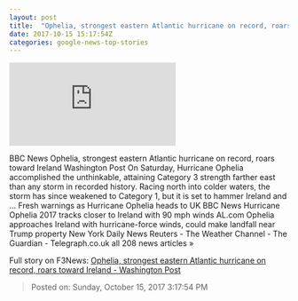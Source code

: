 ```yaml
---
layout: post
title:  "Ophelia, strongest eastern Atlantic hurricane on record, roars toward Ireland - Washington Post"
date: 2017-10-15 15:17:54Z
categories: google-news-top-stories
---
```


![Ophelia, strongest eastern Atlantic hurricane on record, roars toward Ireland - Washington Post](https://img.washingtonpost.com/pbox.php?url=http://img.washingtonpost.com/blogs/capital-weather-gang/files/2017/10/Capture-ophelia-est.png&w=1484&op=resize&opt=1&filter=antialias&t=20170517)

BBC News Ophelia, strongest eastern Atlantic hurricane on record, roars toward Ireland Washington Post On Saturday, Hurricane Ophelia accomplished the unthinkable, attaining Category 3 strength farther east than any storm in recorded history. Racing north into colder waters, the storm has since weakened to Category 1, but it is set to hammer Ireland and ... Fresh warnings as Hurricane Ophelia heads to UK BBC News Hurricane Ophelia 2017 tracks closer to Ireland with 90 mph winds AL.com Ophelia approaches Ireland with hurricane-force winds, could make landfall near Trump property New York Daily News Reuters - The Weather Channel - The Guardian - Telegraph.co.uk all 208 news articles »


Full story on F3News: [Ophelia, strongest eastern Atlantic hurricane on record, roars toward Ireland - Washington Post](http://www.f3nws.com/n/FjxRdE)

> Posted on: Sunday, October 15, 2017 3:17:54 PM
